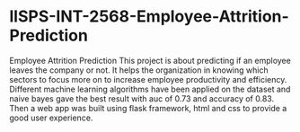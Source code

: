 # llSPS-INT-2568-Employee-Attrition-Prediction
Employee Attrition Prediction
This project is about predicting if an employee leaves the company or not. 
It helps the organization in knowing which sectors to focus more on to increase employee productivity and efficiency. 
Different machine learning algorithms have been applied on the dataset and naive bayes gave the best result with auc of 0.73 and accuracy of 0.83. 
Then a web app was built using flask framework, html and css to provide a good user experience.
